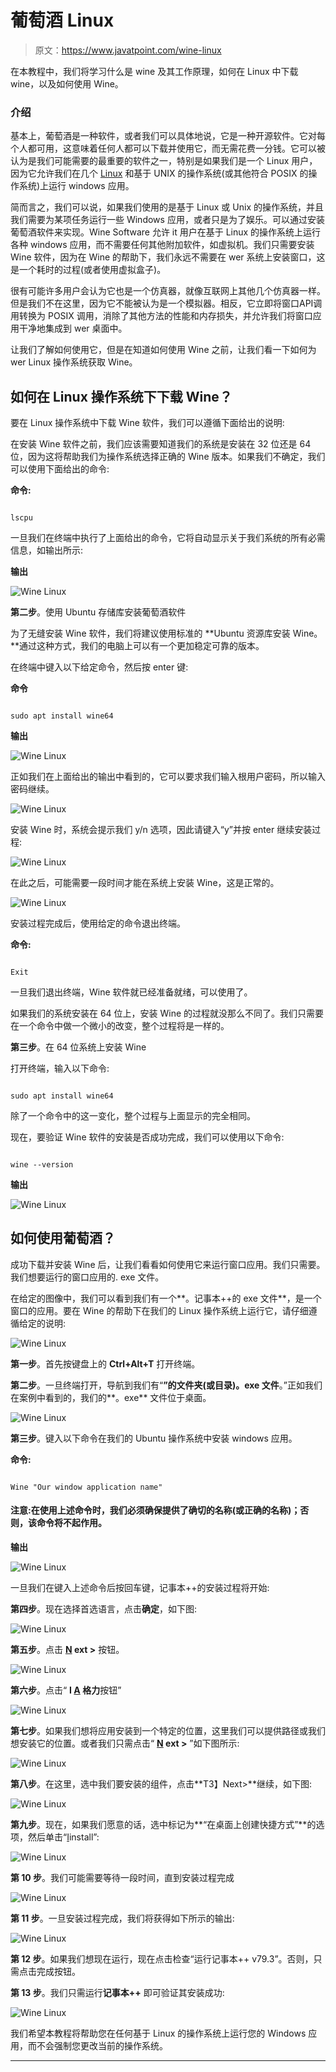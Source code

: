 # 葡萄酒 Linux

> 原文：<https://www.javatpoint.com/wine-linux>

在本教程中，我们将学习什么是 wine 及其工作原理，如何在 Linux 中下载 wine，以及如何使用 Wine。

### 介绍

基本上，葡萄酒是一种软件，或者我们可以具体地说，它是一种开源软件。它对每个人都可用，这意味着任何人都可以下载并使用它，而无需花费一分钱。它可以被认为是我们可能需要的最重要的软件之一，特别是如果我们是一个 Linux 用户，因为它允许我们在几个 [Linux](https://www.javatpoint.com/linux-tutorial) 和基于 UNIX 的操作系统(或其他符合 POSIX 的操作系统)上运行 windows 应用。

简而言之，我们可以说，如果我们使用的是基于 Linux 或 Unix 的操作系统，并且我们需要为某项任务运行一些 Windows 应用，或者只是为了娱乐。可以通过安装葡萄酒软件来实现。Wine Software 允许 it 用户在基于 Linux 的操作系统上运行各种 windows 应用，而不需要任何其他附加软件，如虚拟机。我们只需要安装 Wine 软件，因为在 Wine 的帮助下，我们永远不需要在 wer 系统上安装窗口，这是一个耗时的过程(或者使用虚拟盒子)。

很有可能许多用户会认为它也是一个仿真器，就像互联网上其他几个仿真器一样。但是我们不在这里，因为它不能被认为是一个模拟器。相反，它立即将窗口API调用转换为 POSIX 调用，消除了其他方法的性能和内存损失，并允许我们将窗口应用干净地集成到 wer 桌面中。

让我们了解如何使用它，但是在知道如何使用 Wine 之前，让我们看一下如何为 wer Linux 操作系统获取 Wine。

## 如何在 Linux 操作系统下下载 Wine？

要在 Linux 操作系统中下载 Wine 软件，我们可以遵循下面给出的说明:

在安装 Wine 软件之前，我们应该需要知道我们的系统是安装在 32 位还是 64 位，因为这将帮助我们为操作系统选择正确的 Wine 版本。如果我们不确定，我们可以使用下面给出的命令:

**命令:**

```

lscpu

```

一旦我们在终端中执行了上面给出的命令，它将自动显示关于我们系统的所有必需信息，如输出所示:

**输出**

![Wine Linux](img/a30437a9086dc8bc1158029646a8865c.png)

**第二步**。使用 Ubuntu 存储库安装葡萄酒软件

为了无缝安装 Wine 软件，我们将建议使用标准的 **Ubuntu 资源库安装 Wine。**通过这种方式，我们的电脑上可以有一个更加稳定可靠的版本。

在终端中键入以下给定命令，然后按 enter 键:

**命令**

```

sudo apt install wine64

```

**输出**

![Wine Linux](img/c8a0e3182cc6fe89312a2195f8f99cc7.png)

正如我们在上面给出的输出中看到的，它可以要求我们输入根用户密码，所以输入密码继续。

![Wine Linux](img/6602d0ce20e95f186c92b4d9a51e132e.png)

安装 Wine 时，系统会提示我们 y/n 选项，因此请键入“y”并按 enter 继续安装过程:

![Wine Linux](img/11175975337df3d4c2f970e9514ae5b9.png)

在此之后，可能需要一段时间才能在系统上安装 Wine，这是正常的。

![Wine Linux](img/72eaa73edf1f59079a12d182069a9758.png)

安装过程完成后，使用给定的命令退出终端。

**命令:**

```

Exit

```

一旦我们退出终端，Wine 软件就已经准备就绪，可以使用了。

如果我们的系统安装在 64 位上，安装 Wine 的过程就没那么不同了。我们只需要在一个命令中做一个微小的改变，整个过程将是一样的。

**第三步**。在 64 位系统上安装 Wine

打开终端，输入以下命令:

```

sudo apt install wine64

```

除了一个命令中的这一变化，整个过程与上面显示的完全相同。

现在，要验证 Wine 软件的安装是否成功完成，我们可以使用以下命令:

```

wine --version

```

**输出**

![Wine Linux](img/ecfeb190e7fccfb82585ef5bbd1bae37.png)

## 如何使用葡萄酒？

成功下载并安装 Wine 后，让我们看看如何使用它来运行窗口应用。我们只需要。我们想要运行的窗口应用的. exe 文件。

在给定的图像中，我们可以看到我们有一个**。记事本++的 exe 文件**，是一个窗口的应用。要在 Wine 的帮助下在我们的 Linux 操作系统上运行它，请仔细遵循给定的说明:

![Wine Linux](img/f66e125e90e93a9307c9daf8ae9a38d2.png)

**第一步**。首先按键盘上的 **Ctrl+Alt+T** 打开终端。

**第二步**。一旦终端打开，导航到我们有“**”的文件夹(或目录)。exe 文件**。”正如我们在案例中看到的，我们的**。exe** 文件位于桌面。

![Wine Linux](img/a8abf39c4bf7fc366dfcb8fdf5020eec.png)

**第三步**。键入以下命令在我们的 Ubuntu 操作系统中安装 windows 应用。

**命令:**

```

Wine "Our window application name"

```

#### 注意:在使用上述命令时，我们必须确保提供了确切的名称(或正确的名称)；否则，该命令将不起作用。

**输出**

![Wine Linux](img/fec5f899149e078d9285a55586f88022.png)

一旦我们在键入上述命令后按回车键，记事本++的安装过程将开始:

**第四步**。现在选择首选语言，点击**确定**，如下图:

![Wine Linux](img/33177591932578af4c3109acaf15f6c0.png)

**第五步**。点击 **<u>N</u> ext >** 按钮。

![Wine Linux](img/27692823b76095454b8766426aa18ee2.png)

**第六步**。点击“ **I <u>A</u> 格力**按钮”

![Wine Linux](img/ead5f0234875b7c98acc14dda2b016b9.png)

**第七步**。如果我们想将应用安装到一个特定的位置，这里我们可以提供路径或我们想安装它的位置。或者我们只需点击“ **<u>N</u> ext >** ”如下图所示:

![Wine Linux](img/0cf801f692ead11068116718b6d5b66c.png)

**第八步**。在这里，选中我们要安装的组件，点击**T3】Next>**继续，如下图:

![Wine Linux](img/2868aee01d62dd49efecdb8d9182a047.png)

**第九步**。现在，如果我们愿意的话，选中标记为**“在桌面上创建快捷方式”**的选项，然后单击“<u>I</u>install”:

![Wine Linux](img/1749bb358cd9112cdb9e6c36ef438545.png)

**第 10 步**。我们可能需要等待一段时间，直到安装过程完成

![Wine Linux](img/e3c8cec64a038be06dfcc19ce46cec94.png)

**第 11 步**。一旦安装过程完成，我们将获得如下所示的输出:

![Wine Linux](img/dc1923886377b95fd5f37ee8a03288e0.png)

**第 12 步**。如果我们想现在运行，现在点击检查“运行记事本++ v79.3”。否则，只需点击完成按钮。

**第 13 步**。我们只需运行**记事本++** 即可验证其安装成功:

![Wine Linux](img/aba87b43d025b23959380aa15e31f4a5.png)

我们希望本教程将帮助您在任何基于 Linux 的操作系统上运行您的 Windows 应用，而不会强制您更改当前的操作系统。

* * *